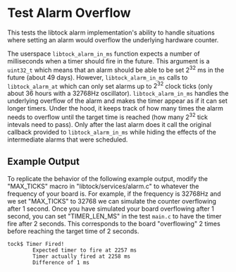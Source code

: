 Test Alarm Overflow
====================

This tests the libtock alarm implementation's ability to handle situations
where setting an alarm would overflow the underlying hardware counter.

The userspace `libtock_alarm_in_ms` function expects a number of milliseconds when a timer
should fire in the future. This argument is a `uint32_t` which means that an
alarm should be able to be set $2^{32}$ ms in the future (about 49 days). However,
`libtock_alarm_in_ms` calls to `libtock_alarm_at` which can only set alarms up to $2^{32}$ clock ticks
(only about 36 hours with a 32768Hz oscillator). `libtock_alarm_in_ms` handles the underlying
overflow of the alarm and makes the timer appear as if it can set longer timers.
Under the hood, it keeps track of how many times the alarm needs to overflow until
the target time is reached (how many $2^{32}$ tick intevals need to pass). Only after
the last alarm does it call the original callback provided to `libtock_alarm_in_ms` while
hiding the effects of the intermediate alarms that were scheduled.

## Example Output

To replicate the behavior of the following example output, modify the "MAX_TICKS"
macro in "libtock/services/alarm.c" to whatever the frequency of your board is. 
For example, if the frequency is 32768Hz and we set "MAX_TICKS" to 32768 we can simulate 
the counter overflowing after 1 second.
Once you have simulated your board overflowing after 1 second, you can set "TIMER_LEN_MS"
in the test `main.c` to have the timer fire after 2 seconds. This corresponds to 
the board "overflowing" 2 times before reaching the target time of 2 seconds.

```
tock$ Timer Fired!
        Expected timer to fire at 2257 ms
        Timer actually fired at 2258 ms
        Difference of 1 ms
```
